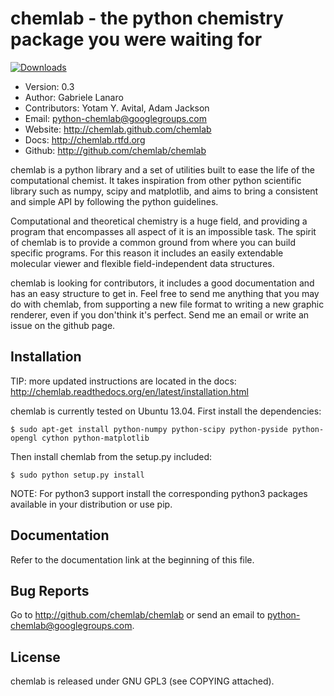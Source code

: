 chemlab - the python chemistry package you were waiting for
===========================================================

[![Downloads](https://pypip.in/d/chemlab/badge.png)](https://crate.io/package/chemlab)

- Version: 0.3
- Author: Gabriele Lanaro
- Contributors: Yotam Y. Avital, Adam Jackson
- Email: python-chemlab@googlegroups.com
- Website: http://chemlab.github.com/chemlab
- Docs: http://chemlab.rtfd.org
- Github: http://github.com/chemlab/chemlab

chemlab is a python library and a set of utilities built to ease the
life of the computational chemist. It takes inspiration from other
python scientific library such as numpy, scipy and matplotlib, and aims
to bring a consistent and simple API by following the python
guidelines.

Computational and theoretical chemistry is a huge field, and providing
a program that encompasses all aspect of it is an impossible task. The
spirit of chemlab is to provide a common ground from where you can
build specific programs. For this reason it includes an easily
extendable molecular viewer and flexible field-independent data
structures.

chemlab is looking for contributors, it includes a good documentation
and has an easy structure to get in. Feel free to send me anything that
you may do with chemlab, from supporting a new file format to writing
a new graphic renderer, even if you don'think it's perfect. Send me an
email or write an issue on the github page.

Installation
------------

TIP: more updated instructions are located in the docs:
     http://chemlab.readthedocs.org/en/latest/installation.html

chemlab is currently tested on Ubuntu 13.04. First install the dependencies:

    $ sudo apt-get install python-numpy python-scipy python-pyside python-opengl cython python-matplotlib

Then install chemlab from the setup.py included:

    $ sudo python setup.py install

NOTE: For python3 support install the corresponding python3
      packages available in your distribution or use pip.

Documentation
-------------

Refer to the documentation link at the beginning of this file.

Bug Reports
-----------

Go to http://github.com/chemlab/chemlab or send an email to python-chemlab@googlegroups.com.

License
-------

chemlab is released under GNU GPL3 (see COPYING attached).
